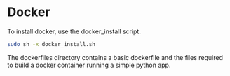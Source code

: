 # Docker
To install docker, use the docker_install script.

``` bash
sudo sh -x docker_install.sh
```

The dockerfiles directory contains a basic dockerfile and the files required to build a docker container running a simple python app.